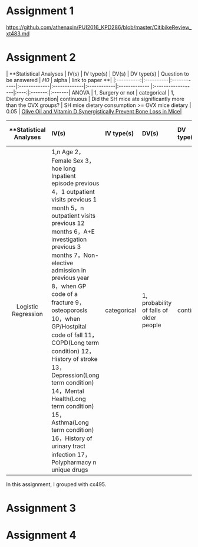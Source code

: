 # Assignment 1
https://github.com/athenaxin/PUI2016_KPD286/blob/master/CitibikeReview_xt483.md

# Assignment 2


| **Statistical Analyses	|  IV(s)  |  IV type(s) |  DV(s)  |  DV type(s)  | Question to be answered | _H0_ | alpha | link to paper **| 
|:----------:|:----------|:------------|:-------------|:-------------|:------------|:------------- |:------------------|:----:|:-------:|:-------|
ANOVA	| 1, Surgery or not  | categorical | 1, Dietary consumption| continuous | 	Did the SH mice ate significantly more than the OVX groups? | SH mice dietary consumption >= OVX mice dietary | 0.05 | [Olive Oil and Vitamin D Synergistically Prevent Bone Loss in Mice](http://journals.plos.org/plosone/article?id=10.1371/journal.pone.0115817)| 




| **Statistical Analyses	|  IV(s)  |  IV type(s) |  DV(s)  |  DV type(s)   | Question to be answered | _H0_ | alpha | link to paper **| 
|:----------:|:----------|:------------|:-------------|:------------ |:------------------|:----:|:-------:|:-------|
|Logistic Regression |1,n Age  2，Female Sex  3，hoe long Inpatient episode previous   4，1 outpatient visits previous 1 month    5，n outpatient visits previous 12 months  6，A+E investigation previous 3 months     7，Non-elective admission in previous year    8，when GP code of a fracture      9，osteoporosls      10，when GP/Hostpital code of fall    11，COPD(Long term condition)    12，History of stroke      13，Depression(Long term condition)     14，Mental Health(Long term condition)    15，Asthma(Long term condition)      16，History of urinary tract infection    17，Polypharmacy n unique drugs   | categorical | 1,  probability of falls of older people| continuous  | What is the odds probability of falls of older people as the values of the IVs change? | This specific variable has no significant effect on the risk of fall of older people | 0.05 | [Predicting Falls and When to Intervene in Older People: A Multilevel Logistical Regression Model and Cost Analysis](http://journals.plos.org/plosone/article?id=10.1371/journal.pone.0159365) |

In this assignment, I grouped with cx495. 
# Assignment 3



# Assignment 4
